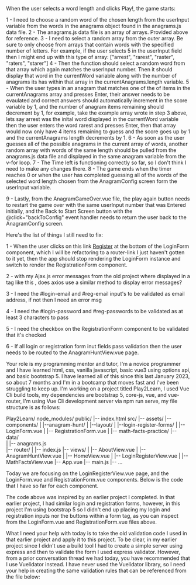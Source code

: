 When the user selects a word length and clicks Play!, the game starts:

1 - I need to choose a random word of the chosen length from the userInput variable from the words in the anagrams object found in the anagrams.js data file.
2 - The anagrams.js data file is an array of arrays. Provided above for reference.
3 - I need to select a random array from the outer array. Be sure to only choose from arrays that contain words with the specified number of letters. For example, if the user selects 5 in the userInput field then I might end up with this type of array: ["arrest", "rarest", "raster", "raters", "starer"]
4 - Then the function should select a random word from that array which again matches the userInput number. Then it should display that word in the currentWord variable along with the number of anagrams its has within that array in the currentAnagrams.length variable.
5 - When the user types in an anagram that matches one of the of items in the currentAnagrams array and presses Enter, their answer needs to be evaulated and correct answers should automatically increment in the score variable by 1, and the number of anagram items remaining should decrement by 1, for example, take the example array wrote in step 3 above, lets say arrest was the inital word displayed in the currentWord variable then the user enters the word rarest and presses Enter, then that array would now only have 4 items remaining to guess and the score goes up by 1 and the currentAnagrams length decrements by 1.
6 - As soon as the user guesses all of the possible anagrams in the current array of words, another random array with words of the same length should be pulled from the anagrams.js data file and displayed in the same anagram variable from the v-for loop.
7 - The Time left is functioning correctly so far, so I don't think I need to make any changes there.
8 - The game ends when the timer reaches 0 or when the user has completed guessing all of the words of the selected word length chosen from the AnagramConfig screen form the userInput variable.

9 - Lastly, from the AnagramGameOver.vue file, the play again button needs to restart the game over with the same userInput number that was Entered initially, and the Back to Start Screen button with the @click="backToConfig" event handler needs to return the user back to the AnagramConfig screen.

Here's the list of things I still need to fix:

1 - When the user clicks on this link <a href="#!" class="text-white-50 fw-bold">Register</a> at the bottom of the LoginForm component, which I will be refactoring to a router-link I just haven't gotten to it yet, then the app should stop rendering the LoginForm instance and switch to render the RegistrationForm component.

2 - with my Ajax.js error messages from the old project where displayed in a tag like this <output id="error-messages"></output>, does axios use a similar method to display error messages?

3 - I need the #login-email and #reg-email input's to be validated as email address, if not then I need an error msg

4 - I need the #login-password and #reg-passwords to be validated as at least 3 characters to pass

5 - I need the checkbox on the RegistrationForm component to be validated that it's checked

6 - If all login or registration form inut fields pass validation then the user needs to be routed to the AnagramHuntView.vue page.

Your role is my programming mentor and tutor, I'm a novice programmer and I have learned html, css, vanilla javascript, basic vue3 using options api, and basic bootstrap 5. I have learned all of this since this last January 2023, so about 7 months and I'm in a bootcamp that moves fast and I've been struggling to keep up. I'm working on a project titled Play2Learn, I used Vue Cli build tools, my dependencies are bootstrap 5, core-js, vue, and vue-router, I'm using Vue Cli development server via npm run serve, my file structure is as follows:

Play2Learn/
node_modules/
public/
|-- index.html
src/
|-- assets/
|-- components/
| |--anagram-hunt/
| |--layout/
| |--login-register-forms/
| |-- LoginForm.vue
| |-- RegistrationForm.vue
| |-- math-facts-practice/
|-- data/  
| |-- anagrams.js  
|-- router/
| |-- index.js
|-- views/
| |-- AboutView.vue
| |-- AnagramHuntView.vue
| |-- HomeView.vue
| |-- LoginRegisterView.vue
| |-- MathFactsView.vue
|-- App.vue
|-- main.js
|-- ...

Today we are focusing on the LoginRegisterView.vue page, and the LoginForm.vue and RegistrationForm.vue components. Below is the code that I have so far for each component.

The code above was inspired by an earlier project I completed. In that earlier project, I had similar login and registration forms, however, in this project I'm using bootstrap 5 so I didn't end up placing my login and registration inputs nor the buttons within a form tag, as you can inspect from the LoginForm.vue and RegistrationForm.vue files above.

What I need your help with today is to take the old validation code I used in that earlier project and apply it to this project. To be clear, in my earlier project since I didn't use a build tool I had to create a simple server using express and then to validate the form I used express validator. However, from a prior conversation thread we had today, you have recommended that I use Vuelidator instead. I have never used the Vuelidator library, so I need your help in creating the same validation rules that can be referenced from the file below:
